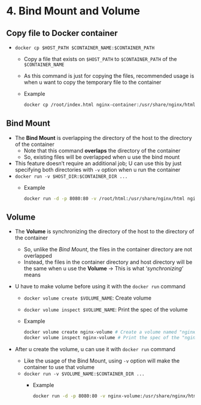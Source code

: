 # 4. Bind Mount and Volume

## Copy file to Docker container

- `docker cp $HOST_PATH $CONTAINER_NAME:$CONTAINER_PATH`
    - Copy a file that exists on `$HOST_PATH` to `$CONTAINER_PATH` of the `$CONTAINER_NAME`
    - As this command is just for copying the files, recommended usage is when u want to copy the temporary file to the container
    - Example
        
        ```bash
        docker cp /root/index.html nginx-container:/usr/share/nginx/html/index.html # Copy 'index.html' to the container "nginx-container"
        ```
        

## Bind Mount

- The **Bind Mount** is overlapping the directory of the host to the directory of the container
    - Note that this command **overlaps** the directory of the container
    - So, existing files will be overlapped when u use the bind mount
- This feature doesn’t require an additional job; U can use this by just specifying both directories with `-v` option when u run the container
- `docker run -v $HOST_DIR:$CONTAINER_DIR ...`
    - Example
        
        ```bash
        docker run -d -p 8080:80 -v /root/html:/usr/share/nginx/html nginx # Run Nginx container with bind mount /root/html to /usr/share/nginx/html of the container
        ```
        

## Volume

- The **Volume** is synchronizing the directory of the host to the directory of the container
    - So, unlike the *Bind Mount*, the files in the container directory are not overlapped
    - Instead, the files in the container directory and host directory will be the same when u use the **Volume** → This is what ‘*synchronizing*’ means
- U have to make volume before using it with the `docker run` command
    - `docker volume create $VOLUME_NAME`: Create volume
    - `docker volume inspect $VOLUME_NAME`: Print the spec of the volume
    - Example
        
        ```bash
        docker volume create nginx-volume # Create a volume named "nginx-volume"
        docker volume inspect nginx-volume # Print the spec of the "nginx-volume" volume
        ```
        
- After u create the volume, u can use it with `docker run` command
    - Like the usage of the Bind Mount, using `-v` option will make the container to use that volume
    - `docker run -v $VOLUME_NAME:$CONTAINER_DIR ...`
        - Example
            
            ```bash
            docker run -d -p 8080:80 -v nginx-volume:/usr/share/nginx/html nginx # Run Nginx container with volume "nginx-volume"
            ```